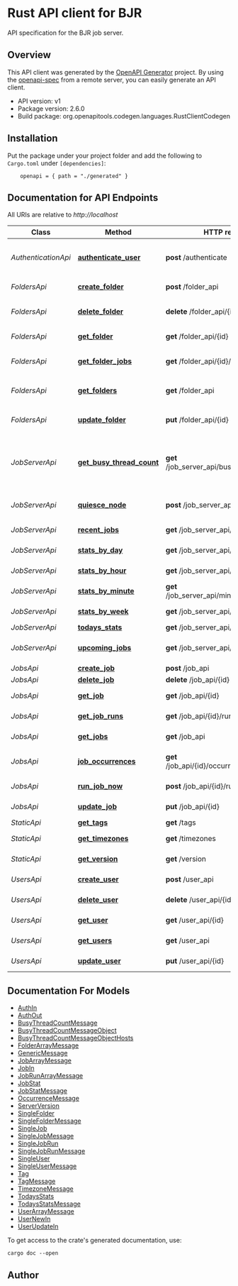 # Rust API client for BJR

API specification for the BJR job server.

## Overview

This API client was generated by the [OpenAPI Generator](https://openapi-generator.tech) project.  By using the [openapi-spec](https://openapis.org) from a remote server, you can easily generate an API client.

- API version: v1
- Package version: 2.6.0
- Build package: org.openapitools.codegen.languages.RustClientCodegen

## Installation

Put the package under your project folder and add the following to `Cargo.toml` under `[dependencies]`:

```
    openapi = { path = "./generated" }
```

## Documentation for API Endpoints

All URIs are relative to *http://localhost*

Class | Method | HTTP request | Description
------------ | ------------- | ------------- | -------------
*AuthenticationApi* | [**authenticate_user**](docs/AuthenticationApi.md#authenticate_user) | **post** /authenticate | Authenticates a user and returns a token
*FoldersApi* | [**create_folder**](docs/FoldersApi.md#create_folder) | **post** /folder_api | Create a new Folder
*FoldersApi* | [**delete_folder**](docs/FoldersApi.md#delete_folder) | **delete** /folder_api/{id} | Delete an existing folder
*FoldersApi* | [**get_folder**](docs/FoldersApi.md#get_folder) | **get** /folder_api/{id} | Return a single folder
*FoldersApi* | [**get_folder_jobs**](docs/FoldersApi.md#get_folder_jobs) | **get** /folder_api/{id}/jobs | Return list of jobs in a folder
*FoldersApi* | [**get_folders**](docs/FoldersApi.md#get_folders) | **get** /folder_api | Return paginated list of all folders
*FoldersApi* | [**update_folder**](docs/FoldersApi.md#update_folder) | **put** /folder_api/{id} | Update an existing folder
*JobServerApi* | [**get_busy_thread_count**](docs/JobServerApi.md#get_busy_thread_count) | **get** /job_server_api/busy_thread_count | Retrieve the count of busy workers across worker pods/nodes
*JobServerApi* | [**quiesce_node**](docs/JobServerApi.md#quiesce_node) | **post** /job_server_api/quiesce_worker | Quiesce a single worker pod/node
*JobServerApi* | [**recent_jobs**](docs/JobServerApi.md#recent_jobs) | **get** /job_server_api/recent_jobs | List of recent jobs
*JobServerApi* | [**stats_by_day**](docs/JobServerApi.md#stats_by_day) | **get** /job_server_api/daily_job_stats | Job statistics by day
*JobServerApi* | [**stats_by_hour**](docs/JobServerApi.md#stats_by_hour) | **get** /job_server_api/hourly_job_stats | Job statistics by hour
*JobServerApi* | [**stats_by_minute**](docs/JobServerApi.md#stats_by_minute) | **get** /job_server_api/minutely_job_stats | Job statistics by minute
*JobServerApi* | [**stats_by_week**](docs/JobServerApi.md#stats_by_week) | **get** /job_server_api/weekly_job_stats | Job statistics by week
*JobServerApi* | [**todays_stats**](docs/JobServerApi.md#todays_stats) | **get** /job_server_api/todays_stats | Todays Stats
*JobServerApi* | [**upcoming_jobs**](docs/JobServerApi.md#upcoming_jobs) | **get** /job_server_api/upcoming_jobs | List of upcoming jobs
*JobsApi* | [**create_job**](docs/JobsApi.md#create_job) | **post** /job_api | Creates a job
*JobsApi* | [**delete_job**](docs/JobsApi.md#delete_job) | **delete** /job_api/{id} | Deletes a job
*JobsApi* | [**get_job**](docs/JobsApi.md#get_job) | **get** /job_api/{id} | Retrieves a single job
*JobsApi* | [**get_job_runs**](docs/JobsApi.md#get_job_runs) | **get** /job_api/{id}/runs | Retrieve the runs for a job
*JobsApi* | [**get_jobs**](docs/JobsApi.md#get_jobs) | **get** /job_api | Retrieves jobs
*JobsApi* | [**job_occurrences**](docs/JobsApi.md#job_occurrences) | **get** /job_api/{id}/occurrences/{end_date} | Upcoming job occurrences
*JobsApi* | [**run_job_now**](docs/JobsApi.md#run_job_now) | **post** /job_api/{id}/run_now | Run a job now
*JobsApi* | [**update_job**](docs/JobsApi.md#update_job) | **put** /job_api/{id} | Updates a single job
*StaticApi* | [**get_tags**](docs/StaticApi.md#get_tags) | **get** /tags | Get tags
*StaticApi* | [**get_timezones**](docs/StaticApi.md#get_timezones) | **get** /timezones | Get timezones
*StaticApi* | [**get_version**](docs/StaticApi.md#get_version) | **get** /version | Server version
*UsersApi* | [**create_user**](docs/UsersApi.md#create_user) | **post** /user_api | Creates a user
*UsersApi* | [**delete_user**](docs/UsersApi.md#delete_user) | **delete** /user_api/{id} | Deletes a user
*UsersApi* | [**get_user**](docs/UsersApi.md#get_user) | **get** /user_api/{id} | Retrieve a single user
*UsersApi* | [**get_users**](docs/UsersApi.md#get_users) | **get** /user_api | Retrieves users
*UsersApi* | [**update_user**](docs/UsersApi.md#update_user) | **put** /user_api/{id} | Update a single user


## Documentation For Models

 - [AuthIn](docs/AuthIn.md)
 - [AuthOut](docs/AuthOut.md)
 - [BusyThreadCountMessage](docs/BusyThreadCountMessage.md)
 - [BusyThreadCountMessageObject](docs/BusyThreadCountMessageObject.md)
 - [BusyThreadCountMessageObjectHosts](docs/BusyThreadCountMessageObjectHosts.md)
 - [FolderArrayMessage](docs/FolderArrayMessage.md)
 - [GenericMessage](docs/GenericMessage.md)
 - [JobArrayMessage](docs/JobArrayMessage.md)
 - [JobIn](docs/JobIn.md)
 - [JobRunArrayMessage](docs/JobRunArrayMessage.md)
 - [JobStat](docs/JobStat.md)
 - [JobStatMessage](docs/JobStatMessage.md)
 - [OccurrenceMessage](docs/OccurrenceMessage.md)
 - [ServerVersion](docs/ServerVersion.md)
 - [SingleFolder](docs/SingleFolder.md)
 - [SingleFolderMessage](docs/SingleFolderMessage.md)
 - [SingleJob](docs/SingleJob.md)
 - [SingleJobMessage](docs/SingleJobMessage.md)
 - [SingleJobRun](docs/SingleJobRun.md)
 - [SingleJobRunMessage](docs/SingleJobRunMessage.md)
 - [SingleUser](docs/SingleUser.md)
 - [SingleUserMessage](docs/SingleUserMessage.md)
 - [Tag](docs/Tag.md)
 - [TagMessage](docs/TagMessage.md)
 - [TimezoneMessage](docs/TimezoneMessage.md)
 - [TodaysStats](docs/TodaysStats.md)
 - [TodaysStatsMessage](docs/TodaysStatsMessage.md)
 - [UserArrayMessage](docs/UserArrayMessage.md)
 - [UserNewIn](docs/UserNewIn.md)
 - [UserUpdateIn](docs/UserUpdateIn.md)


To get access to the crate's generated documentation, use:

```
cargo doc --open
```

## Author



